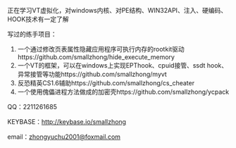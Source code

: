 <!--### Hi there 👋
**smallzhong/smallzhong** is a ✨ _special_ ✨ repository because its `README.md` (this file) appears on your GitHub profile.
Here are some ideas to get you started:
- 🔭 I’m currently working on ...
- 🌱 I’m currently learning ...
- 👯 I’m looking to collaborate on ...
- 🤔 I’m looking for help with ...
- 💬 Ask me about ...
- 📫 How to reach me: ...
- 😄 Pronouns: ...
- ⚡ Fun fact: ...
-->
正在学习VT虚拟化，对windows内核、对PE结构、WIN32API、注入、硬编码、HOOK技术有一定了解

<!--**最近跟着火哥在学习内核，因为火哥的代码都不让发，所以这段时间笔记和代码应该都不怎么会更新。
以后有什么特别的想法的话会自己再写一些开源的项目。最近学习的代码和笔记不会放上github（**
-->
写过的练手项目：

<!--1. 一个游戏保护框架https://github.com/smallzhong/ycprotect-->
<!--1. 一个用来巩固对PE结构认识的PE查看器https://github.com/smallzhong/my_petools
2. 一个傀儡进程加密壳https://github.com/smallzhong/ycpack
3. XP系统下过写拷贝全局MessageBox监视器https://github.com/smallzhong/MessageBoxWatcher
4. 反恐精英cs1.6辅助，可以飞天遁地锁血方框透视https://github.com/smallzhong/cs_cheater
5. 一个有重命名函数、内存窗口快速拷贝、把选中的字节保存到硬盘中功能的ollydbg插件https://github.com/smallzhong/ollydbg_plugin
-->
1. 一个通过修改页表属性隐藏应用程序可执行内存的rootkit驱动https://github.com/smallzhong/hide_execute_memory
2. 一个VT的框架，可以在windows上实现EPThook、cpuid接管、ssdt hook、异常接管等功能https://github.com/smallzhong/myvt
3. 反恐精英CS1.6辅助https://github.com/smallzhong/cs_cheater
4. 一个使用傀儡进程方法做成的加密壳https://github.com/smallzhong/ycpack

<!--和一个同学共同开了一个存放笔记的仓库，想了解我学过什么可以通过[https://github.com/SimonZhong2025/Waste-Self-Rescue-Scheme/tree/master/雨初的笔记](https://github.com/SimonZhong2025/Waste-Self-Rescue-Scheme/tree/master/%E9%9B%A8%E5%88%9D%E7%9A%84%E7%AC%94%E8%AE%B0)了解-->

QQ：2211261685

KEYBASE：http://keybase.io/smallzhong

email：zhongyuchu2001@foxmail.com

<!--我的简历： [简历](https://github.com/smallzhong/smallzhong/raw/master/%E9%92%9F%E9%9B%A8%E5%88%9D%E7%AE%80%E5%8E%86-github.pdf)-->
<!--
[![smallzhong's github stats](https://github-readme-stats.vercel.app/api?username=smallzhong)](https://github.com/smallzhong/github-readme-stats)-->
